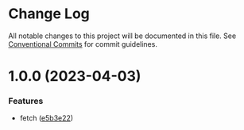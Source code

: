 # Change Log

All notable changes to this project will be documented in this file.
See [Conventional Commits](https://conventionalcommits.org) for commit guidelines.

# 1.0.0 (2023-04-03)


### Features

* fetch ([e5b3e22](https://github.com/fratercula/podiceps/commit/e5b3e22f6e74f79708a4691adceb3ff5f6071b0b))
